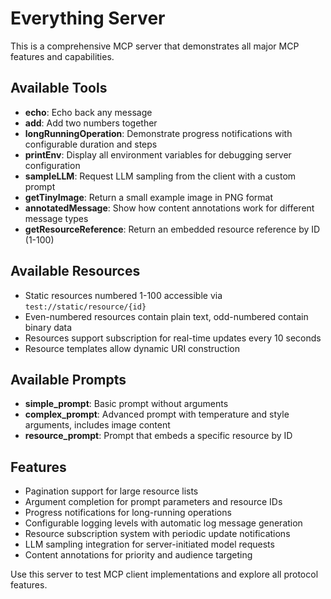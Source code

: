 # Everything Server

This is a comprehensive MCP server that demonstrates all major MCP features and capabilities.

## Available Tools

- **echo**: Echo back any message
- **add**: Add two numbers together
- **longRunningOperation**: Demonstrate progress notifications with configurable duration and steps
- **printEnv**: Display all environment variables for debugging server configuration
- **sampleLLM**: Request LLM sampling from the client with a custom prompt
- **getTinyImage**: Return a small example image in PNG format
- **annotatedMessage**: Show how content annotations work for different message types
- **getResourceReference**: Return an embedded resource reference by ID (1-100)

## Available Resources

- Static resources numbered 1-100 accessible via `test://static/resource/{id}`
- Even-numbered resources contain plain text, odd-numbered contain binary data
- Resources support subscription for real-time updates every 10 seconds
- Resource templates allow dynamic URI construction

## Available Prompts

- **simple_prompt**: Basic prompt without arguments
- **complex_prompt**: Advanced prompt with temperature and style arguments, includes image content
- **resource_prompt**: Prompt that embeds a specific resource by ID

## Features

- Pagination support for large resource lists
- Argument completion for prompt parameters and resource IDs
- Progress notifications for long-running operations
- Configurable logging levels with automatic log message generation
- Resource subscription system with periodic update notifications
- LLM sampling integration for server-initiated model requests
- Content annotations for priority and audience targeting

Use this server to test MCP client implementations and explore all protocol features.
